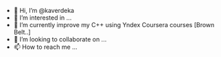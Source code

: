 - 👋 Hi, I’m @kaverdeka
- 👀 I’m interested in ...
- 🌱 I’m currently improve my C++ using Yndex Coursera courses [Brown Belt..]
- 💞️ I’m looking to collaborate on ...
- 📫 How to reach me ...

<!---
kaverdeka/kaverdeka is a ✨ special ✨ repository because its `README.md` (this file) appears on your GitHub profile.
You can click the Preview link to take a look at your changes.
--->
